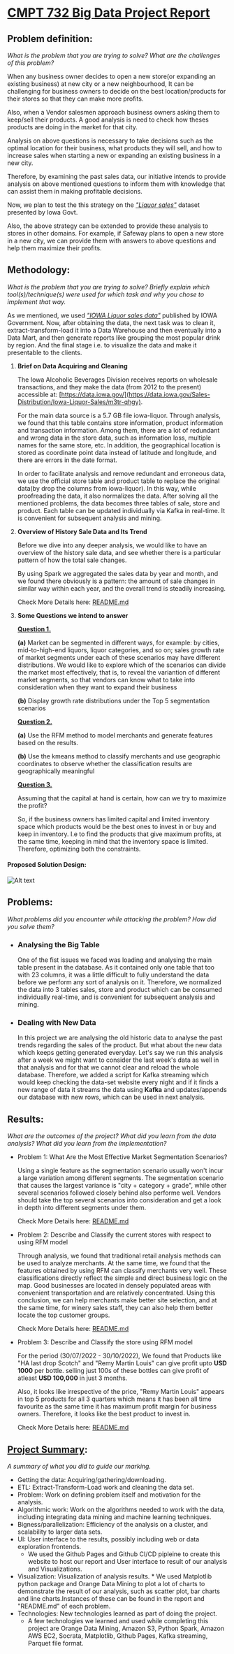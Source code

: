 # <u> CMPT 732 Big Data Project Report</u>

## Problem definition: 
*What is the problem that you are trying to solve? What are the challenges of this problem?*


When any business owner decides to open a new store(or expanding an existing business) at new city or a new neighbourhood, It can be challenging for business owners to decide on the best location/products for their stores so that they can make more profits.

Also, when a Vendor salesmen approach business owners  asking them to keep/sell their products. A good analysis is need to check how theses products are doing in the market for that city.

Analysis on above questions is necessary to take decisions such as the optimal location for their business,  what products they will sell, and how to increase sales when starting a new or
expanding an existing business in a new city.


Therefore, by examining the past sales data, our
initiative intends to provide analysis on above mentioned questions to inform them with knowledge that can assist them in making profitable decisions.

Now, we plan to test the this strategy on the *["Liquor sales"](https://data.iowa.gov/Sales-Distribution/Iowa-Liquor-Sales/m3tr-qhgy)* dataset presented by Iowa Govt. 

Also, the above strategy can be extended to provide these analysis to stores in other domains.
For example, if Safeway plans to open a new store in a new city, we can provide them with answers to above questions and help them maximize their profits.


## Methodology: 
*What is the problem that you are trying to solve? Briefly explain which tool(s)/technique(s) were used for which task and why you chose to implement that way.*

As we mentioned, we used *["IOWA Liquor sales data"](https://data.iowa.gov/Sales-Distribution/Iowa-Liquor-Sales/m3tr-qhgy)* published by IOWA Government.
Now, after obtaining the data, the next task was to clean it, extract-transform-load it into a Data Warehouse and then eventually into a Data Mart, and then generate reports like grouping the most popular drink by region. And the final stage i.e. to visualize the data and make it presentable to the clients.

 1. **Brief on Data Acquiring and Cleaning**

    The Iowa Alcoholic Beverages Division receives reports on wholesale transactions, and they make the data (from 2012 to the present) accessible at: [https://data.iowa.gov/](https://data.iowa.gov/Sales-Distribution/Iowa-Liquor-Sales/m3tr-qhgy).

    For the main data source is a 5.7 GB file iowa-liquor. Through analysis, we found that this table contains store information, product information and transaction information. Among them, there are a lot of redundant and wrong data in the store data, such as information loss, multiple names for the same store, etc. In addition, the geographical location is stored as coordinate point data instead of latitude and longitude, and there are errors in the date format. 

    In order to facilitate analysis and remove redundant and erroneous data, we use the official store table and product table to replace the original data(by drop the columns from iowa-liquor). In this way, while proofreading the data, it also normalizes the data. After solving all the mentioned problems, the data becomes three tables of sale, store and product. Each table can be updated individually via Kafka in real-time. It is convenient for subsequent analysis and mining.

2. **Overview of History Sale Data and Its Trend**

    Before we dive into any deeper analysis, we would like to have an overview of the history sale data, and see whether there is a particular pattern of how the total sale changes.

    By using Spark we aggregated the sales data by year and month, and we found there obviously is a pattern: the amount of sale changes in similar way within each year, and the overall trend is steadily increasing.

    Check More Details here: [README.md](https://pages.github.sfu.ca/sna101/3_datamen_CMPT_732_project/src/Overview_Sale_By_Month#overview-of-history-sale-data-and-its-trend)


3. **Some Questions we intend to answer**

    [**Question 1.**](https://pages.github.sfu.ca/sna101/3_datamen_CMPT_732_project/src/Q1_Growth_Rate#variance-of-growth-rate-under-different-market-segmentation)
    
    **(a)** Market can be segmented in different ways, for example: by cities, mid-to-high-end liquors, liquor categories, and so on; sales growth rate of market segments under each of these scenarios may have different distributions. We would like to explore which of the scenarios can divide the market most effectively, that is, to reveal the variantion of different market segments, so that vendors can know what to take into consideration when they want to expand their business

    **(b)** Display growth rate distributions under the Top 5 segmentation scenarios

    [**Question 2.**](https://pages.github.sfu.ca/sna101/3_datamen_CMPT_732_project/src/Q2_RFM_Cluster#describe-and-classify-the-store-using-rfm-model)

    **(a)** Use the RFM method to model merchants and generate features based on the results.

    **(b)** Use the kmeans method to classify merchants and use geographic coordinates to observe whether the classification results are geographically meaningful

    [**Question 3.**](https://pages.github.sfu.ca/sna101/3_datamen_CMPT_732_project/src/Q3_Optimization_problem#optimizing-profit)

     Assuming that the capital at hand is certain, how can we try to maximize the profit? 

    So, if the business owners has limited capital and limited inventory space which products would be the best ones to invest in or buy and keep in inventory. I.e to find the products that give maximum profits, at the same time, keeping in mind that the inventory space is limited. Therefore, optimizing both the constraints.



#### Proposed Solution Design:
![Alt text](./project_design.png)


## Problems: 
*What problems did you encounter while attacking the problem? How did you solve them?*

- ### Analysing the Big Table
    One of the fist issues we faced was loading and analysing the main table present in the database. As it contained only one table that too with 23 columns, it was a little difficult to fully understand the data before we perform any sort of analysis on it. Therefore, we normalized the data into 3 tables sales, store and product which can be consumed individually real-time, and is convenient for subsequent analysis and mining. 

- ### Dealing with New Data
   In this project we are analysing the old historic data to analyse the past trends regarding the sales of the product. But what about the new data which keeps getting generated everyday. Let's say we run this analysis after a week we might want to consider the last week's data as well in that analysis and for that we cannot clear and reload the whole database. Therefore, we added a script for Kafka streaming which would keep checking the data-set website every night and if it finds a new range of data it streams the data using **Kafka** and updates/appends our database with new rows, which can be used in next analysis.


## Results: 
*What are the outcomes of the project? What did you learn from the data analysis? What did you learn from the implementation?*

- Problem 1: What Are the Most Effective Market Segmentation Scenarios?

    Using a single feature as the segmentation scenario usually won't incur a large variation among different segments. The segmentation scenario that causes the largest variance is "city + category + grade", while other several scenarios followed closely behind also performe well. Vendors should take the top several scenarios into consideration and get a look in depth into different segments under them.

    Check More Details here: [README.md](https://pages.github.sfu.ca/sna101/3_datamen_CMPT_732_project/src/Q1_Growth_Rate#results)

- Problem 2: Describe and Classify the current stores with respect to  using RFM model

    Through analysis, we found that traditional retail analysis methods can be used to analyze merchants.
At the same time, we found that the features obtained by using RFM can classify merchants very well.
These classifications directly reflect the simple and direct business logic on the map. Good businesses are located in densely populated areas with convenient transportation and are relatively concentrated.
Using this conclusion, we can help merchants make better site selection, and at the same time, for winery sales staff, they can also help them better locate the top customer groups.

    Check More Details here: [README.md](https://pages.github.sfu.ca/sna101/3_datamen_CMPT_732_project/src/Q2_RFM_Cluster#result)


- Problem 3: Describe and Classify the store using RFM model

    For the period (30/07/2022 - 30/10/2022), We found that Products like "HA last drop Scotch" and "Remy Martin  Louis" can give profit upto **USD 1000** per bottle. selling just 100s of these bottles can give profit of atleast **USD 100,000** in just 3 months.

    Also, it looks like irrespective of the price, "Remy Martin  Louis" appears in top 5 products for all 3 quarters which means it has been all time favourite as the same time it has maximum profit margin for business owners. Therefore, it looks like the best product to invest in.

    Check More Details here: [README.md](https://pages.github.sfu.ca/sna101/3_datamen_CMPT_732_project/src/Q3_Optimization_problem#results)




## [Project Summary](https://coursys.sfu.ca/2022fa-cmpt-732-g1/pages/ProjectSummary): 
*A summary of what you did to guide our marking.*


- Getting the data: Acquiring/gathering/downloading.
- ETL: Extract-Transform-Load work and cleaning the data set.
- Problem: Work on defining problem itself and motivation for the analysis.
- Algorithmic work: Work on the algorithms needed to work with the data, including integrating data mining and machine learning techniques.
- Bigness/parallelization: Efficiency of the analysis on a cluster, and scalability to larger data sets.
-  UI: User interface to the results, possibly including web or data exploration frontends.
      * We used the Github Pages and Github CI/CD pipleine to create this website to host our report and User interface to result of our analysis and Visualizations.
- Visualization: Visualization of analysis results.
      * We used Matplotlib python package and Orange Data Mining to plot a lot of charts to demonstrate the result of our analysis, such as scatter plot, bar charts and line charts.Instances of these can be found in the report and "README.md" of each problem.
- Technologies: New technologies learned as part of doing the project. 
    * A few technologies we learned and used while completing this project are Orange Data Mining, Amazon S3, Python Spark, Amazon AWS EC2, Socrata, Matplotlib, Github Pages, Kafka streaming, Parquet file format.

